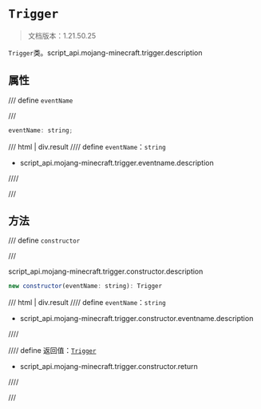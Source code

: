 # `Trigger`

> 文档版本：1.21.50.25

`Trigger`类。script_api.mojang-minecraft.trigger.description

## 属性

/// define
`eventName`


///

```js
eventName: string;
```

/// html | div.result
//// define
`eventName`：`string`

- script_api.mojang-minecraft.trigger.eventname.description


////

///


## 方法

/// define
`constructor`


///

script_api.mojang-minecraft.trigger.constructor.description

```js
new constructor(eventName: string): Trigger
```

/// html | div.result
//// define
`eventName`：`string`

- script_api.mojang-minecraft.trigger.constructor.eventname.description


////

//// define
返回值：[`Trigger`](./trigger.md)

- script_api.mojang-minecraft.trigger.constructor.return


////

///

